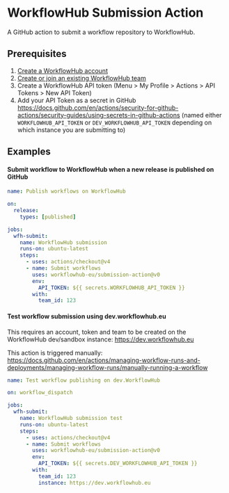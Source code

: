 # WorkflowHub Submission Action
A GitHub action to submit a workflow repository to WorkflowHub.

## Prerequisites

1. [Create a WorkflowHub account](https://about.workflowhub.eu/docs/how-to-register/)
2. [Create or join an existing WorkflowHub team](https://about.workflowhub.eu/docs/join-create-teams-spaces/)
3. Create a WorkflowHub API token (Menu > My Profile > Actions > API Tokens > New API Token)
4. Add your API Token as a secret in GitHub https://docs.github.com/en/actions/security-for-github-actions/security-guides/using-secrets-in-github-actions (named either `WORKFLOWHUB_API_TOKEN` or `DEV_WORKFLOWHUB_API_TOKEN` depending on which instance you are submitting to)

## Examples

#### Submit workflow to WorkflowHub when a new release is published on GitHub

```yaml
name: Publish workflows on WorkflowHub

on:
  release:
    types: [published]

jobs:
  wfh-submit:
    name: WorkflowHub submission
    runs-on: ubuntu-latest
    steps:
      - uses: actions/checkout@v4
      - name: Submit workflows
        uses: workflowhub-eu/submission-action@v0
        env:
          API_TOKEN: ${{ secrets.WORKFLOWHUB_API_TOKEN }}
        with:
          team_id: 123
```

#### Test workflow submission using dev.workflowhub.eu

This requires an account, token and team to be created on the WorkflowHub dev/sandbox instance: https://dev.workflowhub.eu

This action is triggered manually: https://docs.github.com/en/actions/managing-workflow-runs-and-deployments/managing-workflow-runs/manually-running-a-workflow

```yaml
name: Test workflow publishing on dev.WorkflowHub

on: workflow_dispatch

jobs:
  wfh-submit:
    name: WorkflowHub submission test
    runs-on: ubuntu-latest
    steps:
      - uses: actions/checkout@v4
      - name: Submit workflows
        uses: workflowhub-eu/submission-action@v0
        env:
          API_TOKEN: ${{ secrets.DEV_WORKFLOWHUB_API_TOKEN }}
        with:
          team_id: 123
          instance: https://dev.workflowhub.eu
```
